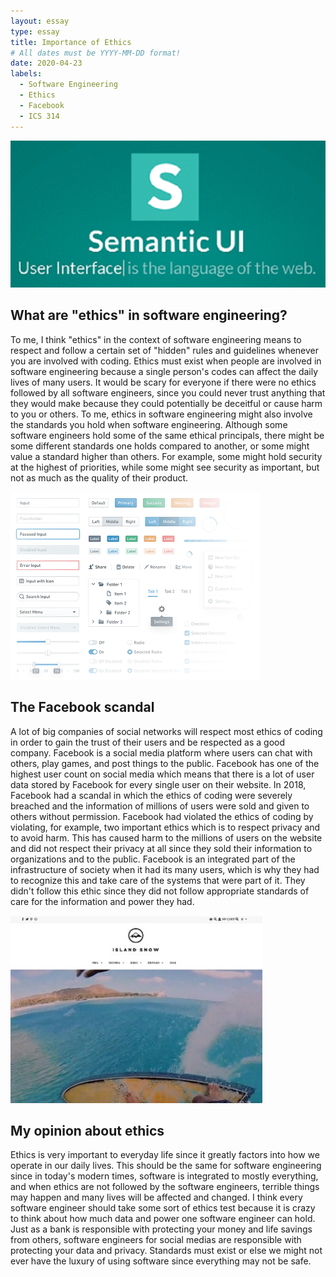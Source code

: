 ```yaml
---
layout: essay
type: essay
title: Importance of Ethics
# All dates must be YYYY-MM-DD format!
date: 2020-04-23
labels:
  - Software Engineering
  - Ethics
  - Facebook
  - ICS 314
--- 
```


<img class="ui centered medium rounded image" src="../images/semantic-ui.png">

## What are "ethics" in software engineering?
To me, I think "ethics" in the context of software engineering means to respect and follow a certain set of "hidden" rules and guidelines whenever you are involved with coding. Ethics must exist when people are involved in software engineering because a single person's codes can affect the daily lives of many users. It would be scary for everyone if there were no ethics followed by all software engineers, since you could never trust anything that they would make because they could potentially be deceitful or cause harm to you or others. To me, ethics in software engineering might also involve the standards you hold when software engineering. Although some software engineers hold some of the same ethical principals, there might be some different standards one holds compared to another, or some might value a standard higher than others. For example, some might hold security at the highest of priorities, while some might see security as important, but not as much as the quality of their product.

<img class="ui medium right circular floated image" src="../images/ui-frameworks.png">

## The Facebook scandal
A lot of big companies of social networks will respect most ethics of coding in order to gain the trust of their users and be respected as a good company. Facebook is a social media platform where users can chat with others, play games, and post things to the public. Facebook has one of the highest user count on social media which means that there is a lot of user data stored by Facebook for every single user on their website. In 2018, Facebook had a scandal in which the ethics of coding were severely breached and the information of millions of users were sold and given to others without permission. Facebook had violated the ethics of coding by violating, for example, two important ethics which is to respect privacy and to avoid harm. This has caused harm to the millions of users on the website and did not respect their privacy at all since they sold their information to organizations and to the public. Facebook is an integrated part of the infrastructure of society when it had its many users, which is why they had to recognize this and take care of the systems that were part of it. They didn't follow this ethic since they did not follow appropriate standards of care for the information and power they had.

<img class="ui medium right circular floated image" src="../images/island-snow-image.jpg">

## My opinion about ethics
Ethics is very important to everyday life since it greatly factors into how we operate in our daily lives. This should be the same for software engineering since in today's modern times, software is integrated to mostly everything, and when ethics are not followed by the software engineers, terrible things may happen and many lives will be affected and changed. I think every software engineer should take some sort of ethics test because it is crazy to think about how much data and power one software engineer can hold. Just as a bank is responsible with protecting your money and life savings from others, software engineers for social medias are responsible with protecting your data and privacy. Standards must exist or else we might not ever have the luxury of using software since everything may not be safe.
